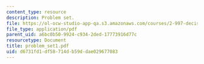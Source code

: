 ```yaml
---
content_type: resource
description: Problem set.
file: https://ol-ocw-studio-app-qa.s3.amazonaws.com/courses/2-997-decision-making-in-large-scale-systems-spring-2004/d6731fd1df58714db59ddae029677083_problem_set1.pdf
file_type: application/pdf
parent_uid: a6bc0b50-9924-c934-2ded-17773916d77c
resourcetype: Document
title: problem_set1.pdf
uid: d6731fd1-df58-714d-b59d-dae029677083
---
```

